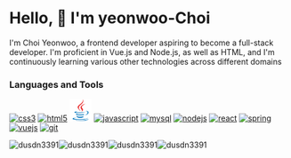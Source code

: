 <h1> Hello, 👩 I'm yeonwoo-Choi</h1>

I'm Choi Yeonwoo, a frontend developer aspiring to become a full-stack developer. I'm proficient in Vue.js and Node.js, as well as HTML, and I'm continuously learning various other technologies across different domains

<h3>Languages and Tools</h3>
 <a href="https://www.w3schools.com/css/" target="_blank" rel="noreferrer"><img src="https://www.vectorlogo.zone/logos/w3_css/w3_css-official.svg" alt="css3" width="40" height="40"/></a>
  <a href="https://www.w3.org/html/" target="_blank" rel="noreferrer"><img src="https://www.vectorlogo.zone/logos/w3_html5/w3_html5-ar21.svg" alt="html5" width="40" height="40"/></a>
  <a href="https://www.java.com" target="_blank" rel="noreferrer"><img src="https://raw.githubusercontent.com/devicons/devicon/master/icons/java/java-original.svg" alt="java" width="40" height="40"/></a>
  <a href="https://developer.mozilla.org/en-US/docs/Web/JavaScript" target="_blank" rel="noreferrer"><img src="https://www.vectorlogo.zone/logos/javascript/javascript-icon.svg" alt="javascript" width="40" height="40"/></a>
  <a href="https://www.mysql.com/" target="_blank" rel="noreferrer"><img src="https://www.vectorlogo.zone/logos/mysql/mysql-horizontal.svg" alt="mysql"  height="40"/></a>
  <a href="https://nodejs.org" target="_blank" rel="noreferrer"><img src="https://www.vectorlogo.zone/logos/nodejs/nodejs-ar21.svg" alt="nodejs"height="40"/></a>
  <a href="https://reactjs.org/" target="_blank" rel="noreferrer"><img src="https://www.vectorlogo.zone/logos/reactjs/reactjs-ar21.svg" alt="react"  height="40"/></a>
  <a href="https://spring.io/" target="_blank" rel="noreferrer"><img src="https://www.vectorlogo.zone/logos/springio/springio-icon.svg" alt="spring" width="40" height="40"/></a>
  <a href="https://vuejs.org/" target="_blank" rel="noreferrer"><img src="https://www.vectorlogo.zone/logos/vuejs/vuejs-ar21.svg" alt="vuejs" /></a>
  <a href="https://github.com/" target="_blank" rel="noreferrer"><img src="https://www.vectorlogo.zone/logos/git-scm/git-scm-icon.svg" alt="git" width="40" height="40"/></a>
<p><img align="left" src="https://raw.githubusercontent.com/dusdn3391/yeonwoo-Choi/main/profile-summary-card-output/solarized/0-profile-details.svg" alt="dusdn3391" /></p>
<p><img align="left" src="https://raw.githubusercontent.com/dusdn3391/yeonwoo-Choi/main/profile-summary-card-output/solarized/2-most-commit-language.svg" alt="dusdn3391" /></p>
<p><img align="left" src="https://raw.githubusercontent.com/dusdn3391/yeonwoo-Choi/main/profile-summary-card-output/solarized/3-stats.svg" alt="dusdn3391" /></p>
<p><img align="left" src="https://raw.githubusercontent.com/dusdn3391/yeonwoo-Choi/main/profile-summary-card-output/solarized/4-productive-time.svg" alt="dusdn3391" /></p>
